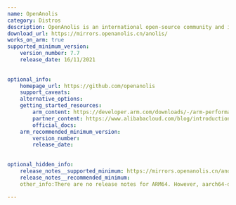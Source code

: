 ```yaml
---
name: OpenAnolis
category: Distros
description: OpenAnolis is an international open-source community and innovation platform for operating systems.
download_url: https://mirrors.openanolis.cn/anolis/   
works_on_arm: true
supported_minimum_version:
    version_number: 7.7
    release_date: 16/11/2021
 
 
optional_info:
    homepage_url: https://github.com/openanolis
    support_caveats:
    alternative_options:
    getting_started_resources:
        arm_content: https://developer.arm.com/downloads/-/arm-performance-libraries 
        partner_content: https://www.alibabacloud.com/blog/introduction-to-openanolis-and-anolis-os_600645  
        official_docs: 
    arm_recommended_minimum_version:
        version_number: 
        release_date:
 
 
optional_hidden_info:
    release_notes__supported_minimum: https://mirrors.openanolis.cn/anolis/7.7/isos/GA/aarch64/
    release_notes__recommended_minimum: 
    other_info:There are no release notes for ARM64. However, aarch64-dvd.iso are published from 7.7 release.
 
---
```

